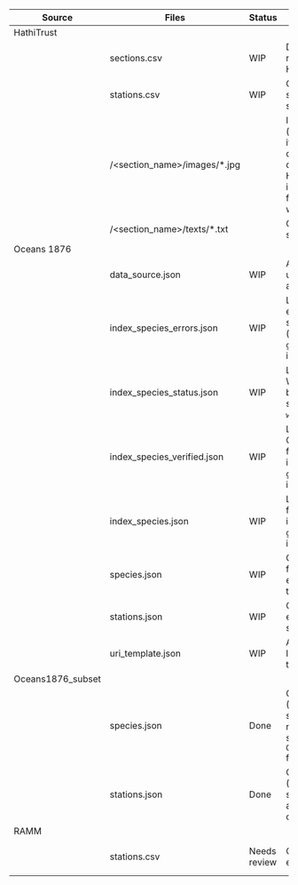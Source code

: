 | Source            | Files                        | Status       | Description                                                                                                                                                                                                        | Notes                                                                                           |
|-------------------|------------------------------|--------------|--------------------------------------------------------------------------------------------------------------------------------------------------------------------------------------------------------------------|-------------------------------------------------------------------------------------------------|
| HathiTrust        |                              |              |                                                                                                                                                                                                                    |                                                                                                 |
|                   | sections.csv                 | WIP          | Download url of the report sections on HathiTrust                                                                                                                                                                  |                                                                                                 |
|                   | stations.csv                 | WIP          | Contains info on where stations appear in the summary reports                                                                                                                                                      | Created manually from RAMM station data (see `RAMM/stations.csv`)                               |
|                   | /<section_name>/images/*.jpg |              | Image of scanned pages (this folder is empty and its content are not committed. You need to download the files from HathiTrust and put the images files in these folder for some of the workflow scripts to work.) | Downloaded from https://catalog.hathitrust.org/Record/001473257                                 |
|                   | /<section_name>/texts/*.txt  |              | OCRed text of reports, saved by page                                                                                                                                                                               | Downloaded from https://catalog.hathitrust.org/Record/001473257                                 |
| Oceans 1876       |                              |              |                                                                                                                                                                                                                    |                                                                                                 |
|                   | data_source.json             | WIP          | A list of data sources used by Global Names and their properties                                                                                                                                                   |                                                                                                 |
|                   | index_species_errors.json    | WIP          | List of errors from extracting species from summary reports index (created by `get_all_species.py` script in `challenger-workflows`)                                                                               |                                                                                                 |
|                   | index_species_status.json    | WIP          | List of species status on WoRMS dataset (created by `get_species_status.py` script in `challenger-workflows`)                                                                                                      |                                                                                                 |
|                   | index_species_verified.json  | WIP          | List of verified species by Global names extracted from summary reports index (created by `get_all_species.py` script in `challenger-workflows`)                                                                   |                                                                                                 |
|                   | index_species.json           | WIP          | List of species extracted from summary reports index (created by `get_all_species.py` script in `challenger-workflows`)                                                                                            |                                                                                                 |
|                   | species.json                 | WIP          | Contains all the species found in the reports, extracted by gnames tools                                                                                                                                           | Output of `workflows/update_stations.py` Uses `RAMM/stations.csv` and `HathiTrust/stations.csv` |
|                   | stations.json                | WIP          | Contains stations environmental and species info                                                                                                                                                                   | Output of `workflows/update_stations.py` Uses `RAMM/stations.csv` and `HathiTrust/stations.csv` |
|                   | uri_template.json            | WIP          | A mapping of data source Ids used by Global Names to their urls                                                                                                                                                    |                                                                                                 |
| Oceans1876_subset |                              |              |                                                                                                                                                                                                                    |                                                                                                 |
|                   | species.json                 | Done         | Contains a subsample (N_stations=15) of the species found in the respective stations, sampled from `Oceans1876/stations.json` for creating testing data                                                            | Output of `workflows/create_test_data.py` Uses `Oceans1876/stations.json`                       |
|                   | stations.json                | Done         | Contains a subsample (N_stations=15) of stations, environmental and species info for creating testing data                                                                                                         | Output of `workflows/create_test_data.py` Uses `Oceans1876/stations.json`                       |
| RAMM              |                              |              |                                                                                                                                                                                                                    |                                                                                                 |
|                   | stations.csv                 | Needs review | Contains stations environmental info                                                                                                                                                                               | Downloaded from https://www.hmschallenger.net/the-voyage/the-route/                             |